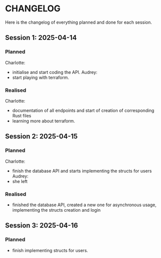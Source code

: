 # CHANGELOG
Here is the changelog of everything planned and done for each session.

## Session 1: 2025-04-14
### Planned
Charlotte:
- initialise and start coding the API.
Audrey:
- start playing with terraform.

### Realised
Charlotte:
- documentation of all endpoints and start of creation of corresponding Rust
files
- learning more about terraform.

## Session 2: 2025-04-15
### Planned
Charlotte:
- finish the database API and starts implementing the structs for users
Audrey:
- she left

### Realised
- finished the database API, created a new one for asynchronous usage, implementing the structs creation and login

## Session 3: 2025-04-16
### Planned
- finish implementing structs for users.
